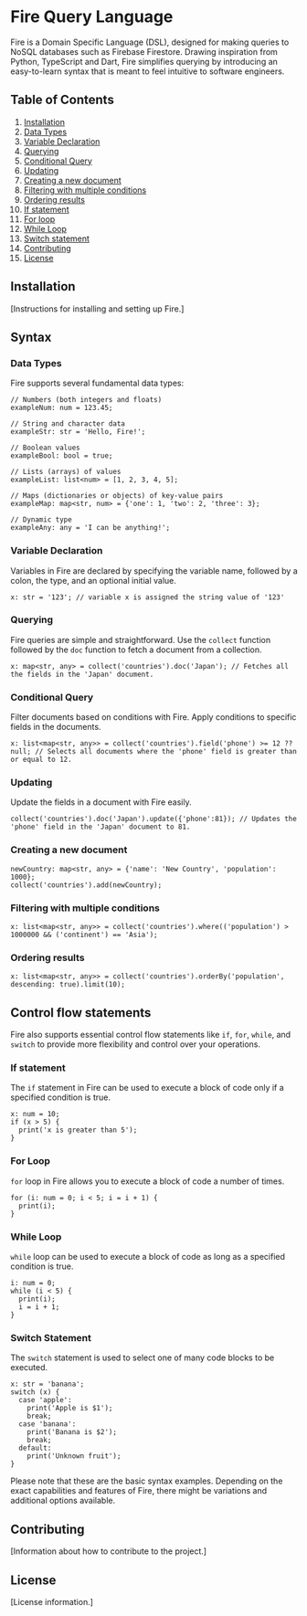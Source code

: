 # Fire Query Language

Fire is a Domain Specific Language (DSL), designed for making queries to NoSQL databases such as Firebase Firestore. Drawing inspiration from Python, TypeScript and Dart, Fire simplifies querying by introducing an easy-to-learn syntax that is meant to feel intuitive to software engineers.

## Table of Contents

1. [Installation](#installation)
2. [Data Types](#data-types)
3. [Variable Declaration](#variable-declaration)
4. [Querying](#querying)
5. [Conditional Query](#conditional-query)
6. [Updating](#updating)
7. [Creating a new document](#creating-a-new-document)
8. [Filtering with multiple conditions](#filtering-with-multiple-conditions)
9. [Ordering results](#ordering-results)
10. [If statement](#if-statement)
11. [For loop](#for-loop)
12. [While Loop](#While-Loop)
13. [Switch statement](#switch-statement)
14. [Contributing](#contributing)
15. [License](#license)

## Installation

[Instructions for installing and setting up Fire.]

## Syntax

### Data Types

Fire supports several fundamental data types:

```fire
// Numbers (both integers and floats)
exampleNum: num = 123.45;

// String and character data
exampleStr: str = 'Hello, Fire!';

// Boolean values
exampleBool: bool = true;

// Lists (arrays) of values
exampleList: list<num> = [1, 2, 3, 4, 5];

// Maps (dictionaries or objects) of key-value pairs
exampleMap: map<str, num> = {'one': 1, 'two': 2, 'three': 3};

// Dynamic type
exampleAny: any = 'I can be anything!';
```

### Variable Declaration

Variables in Fire are declared by specifying the variable name, followed by a colon, the type, and an optional initial value.

```fire
x: str = '123'; // variable x is assigned the string value of '123'
```

### Querying

Fire queries are simple and straightforward. Use the `collect` function followed by the `doc` function to fetch a document from a collection.

```fire
x: map<str, any> = collect('countries').doc('Japan'); // Fetches all the fields in the 'Japan' document.
```

### Conditional Query

Filter documents based on conditions with Fire. Apply conditions to specific fields in the documents.

```fire
x: list<map<str, any>> = collect('countries').field('phone') >= 12 ?? null; // Selects all documents where the 'phone' field is greater than or equal to 12.
```

### Updating

Update the fields in a document with Fire easily.

```fire
collect('countries').doc('Japan').update({'phone':81}); // Updates the 'phone' field in the 'Japan' document to 81.
```

### Creating a new document

```fire
newCountry: map<str, any> = {'name': 'New Country', 'population': 1000};
collect('countries').add(newCountry);
```

### Filtering with multiple conditions

```fire
x: list<map<str, any>> = collect('countries').where(('population') > 1000000 && ('continent') == 'Asia');
```

### Ordering results

```fire
x: list<map<str, any>> = collect('countries').orderBy('population', descending: true).limit(10);
```

## Control flow statements

Fire also supports essential control flow statements like `if`, `for`, `while`, and `switch` to provide more flexibility and control over your operations.

### If statement

The `if` statement in Fire can be used to execute a block of code only if a specified condition is true.

```fire
x: num = 10;
if (x > 5) {
  print('x is greater than 5');
}
```

### For Loop

`for` loop in Fire allows you to execute a block of code a number of times.

```fire
for (i: num = 0; i < 5; i = i + 1) {
  print(i);
}
```

### While Loop

`while` loop can be used to execute a block of code as long as a specified condition is true.

```fire
i: num = 0;
while (i < 5) {
  print(i);
  i = i + 1;
}
```

### Switch Statement

The `switch` statement is used to select one of many code blocks to be executed.

```fire
x: str = 'banana';
switch (x) {
  case 'apple':
    print('Apple is $1');
    break;
  case 'banana':
    print('Banana is $2');
    break;
  default:
    print('Unknown fruit');
}
```
Please note that these are the basic syntax examples. Depending on the exact capabilities and features of Fire, there might be variations and additional options available.

## Contributing

[Information about how to contribute to the project.]

## License

[License information.]
